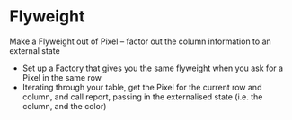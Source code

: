 # Flyweight
Make a Flyweight out of Pixel – factor out the column information to an external state



- Set up a Factory that gives you the same flyweight when
you ask for a Pixel in the same row
- Iterating through your table, get the Pixel for the current
row and column, and call report, passing in the
externalised state (i.e. the column, and the color)
